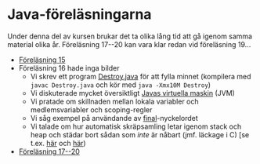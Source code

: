 # Java-föreläsningarna

Under denna del av kursen brukar det ta olika lång tid att gå igenom
samma material olika år. Föreläsning 17--20 kan vara klar redan vid
föreläsning 19...

- [Föreläsning 15](f15.pdf)
- Föreläsning 16 hade inga bilder
  * Vi skrev ett program [Destroy.java](Destroy.java) för att fylla minnet (kompilera med `javac Destroy.java` och kör med `java -Xmx10M Destroy`)
  * Vi diskuterade mycket översiktligt [Javas virtuella maskin](https://en.wikipedia.org/wiki/Java_virtual_machine) (JVM)
  * Vi pratade om skillnaden mellan lokala variabler och medlemsvariabler och scoping-regler
  * Vi såg exempel på användande av [final](https://en.wikipedia.org/wiki/Final_(Java))-nyckelordet
  * Vi talade om hur automatisk skräpsamling letar igenom stack och heap och städar bort sådan som _inte_ är nåbart (jmf. läckage i C) [se t.ex. [här](https://www.dynatrace.com/resources/ebooks/javabook/how-garbage-collection-works/) och [här](http://www.oracle.com/webfolder/technetwork/tutorials/obe/java/gc01/index.html))
- [Föreläsning 17--20](f17-20.pdf)

